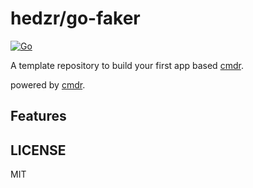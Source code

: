 # hedzr/go-faker

[![Go](https://github.com/hedzr/go-faker/actions/workflows/go.yml/badge.svg)](https://github.com/hedzr/go-faker/actions/workflows/go.yml)

A template repository to build your first app based [cmdr](https://github.com/hedzr/cmdr).

powered by [cmdr](https://github.com/hedzr/cmdr).

## Features

## LICENSE

MIT


